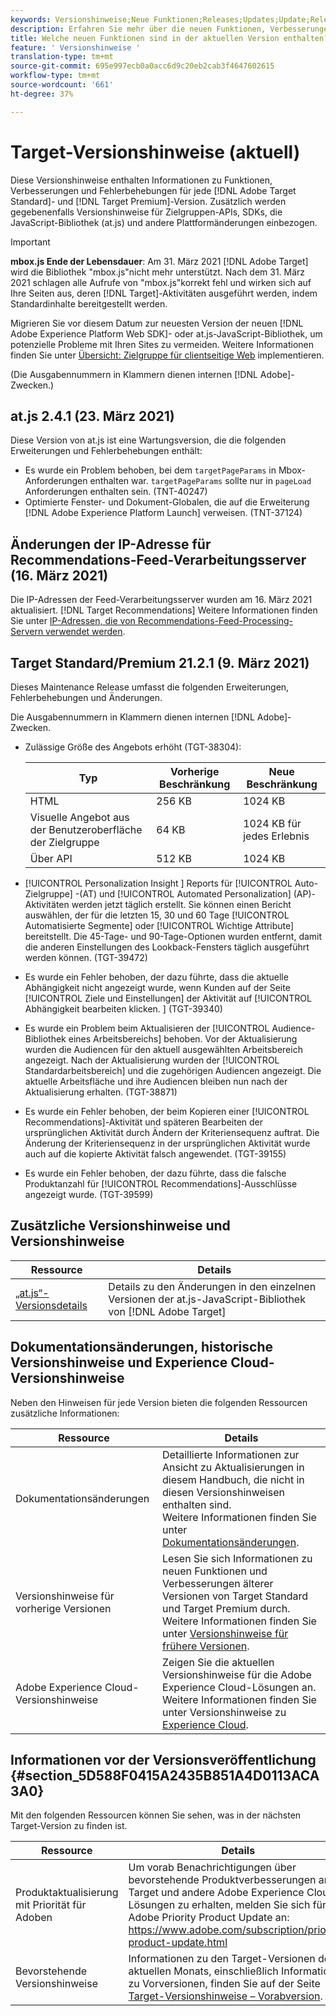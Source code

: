 ```yaml
---
keywords: Versionshinweise;Neue Funktionen;Releases;Updates;Update;Release;Verbesserungen;Erweiterungen;Fehlerbehebungen;Fehlerbehebungen;Aktualisierungen
description: Erfahren Sie mehr über die neuen Funktionen, Verbesserungen und Fehlerbehebungen in der aktuellen Version von Adobe Target, einschließlich SDKs, APIs und JavaScript-Bibliotheken.
title: Welche neuen Funktionen sind in der aktuellen Version enthalten?
feature: ' Versionshinweise '
translation-type: tm+mt
source-git-commit: 695e997ecb0a0acc6d9c20eb2cab3f4647602615
workflow-type: tm+mt
source-wordcount: '661'
ht-degree: 37%

---
```



# Target-Versionshinweise (aktuell)

Diese Versionshinweise enthalten Informationen zu Funktionen, Verbesserungen und Fehlerbehebungen für jede [!DNL Adobe Target Standard]- und [!DNL Target Premium]-Version. Zusätzlich werden gegebenenfalls Versionshinweise für Zielgruppen-APIs, SDKs, die JavaScript-Bibliothek (at.js) und andere Plattformänderungen einbezogen.

>[!IMPORTANT]
>
>**mbox.js Ende der Lebensdauer**: Am 31. März 2021  [!DNL Adobe Target] wird die Bibliothek &quot;mbox.js&quot;nicht mehr unterstützt. Nach dem 31. März 2021 schlagen alle Aufrufe von &quot;mbox.js&quot;korrekt fehl und wirken sich auf Ihre Seiten aus, deren [!DNL Target]-Aktivitäten ausgeführt werden, indem Standardinhalte bereitgestellt werden.
>
>Migrieren Sie vor diesem Datum zur neuesten Version der neuen [!DNL Adobe Experience Platform Web SDK]- oder at.js-JavaScript-Bibliothek, um potenzielle Probleme mit Ihren Sites zu vermeiden. Weitere Informationen finden Sie unter [Übersicht: Zielgruppe für clientseitige Web](/help/c-implementing-target/c-implementing-target-for-client-side-web/implement-target-for-client-side-web.md) implementieren.

(Die Ausgabennummern in Klammern dienen internen [!DNL Adobe]-Zwecken.)

## at.js 2.4.1 (23. März 2021)

Diese Version von at.js ist eine Wartungsversion, die die folgenden Erweiterungen und Fehlerbehebungen enthält:

* Es wurde ein Problem behoben, bei dem `targetPageParams` in Mbox-Anforderungen enthalten war. `targetPageParams` sollte nur in  `pageLoad` Anforderungen enthalten sein. (TNT-40247)
* Optimierte Fenster- und Dokument-Globalen, die auf die Erweiterung [!DNL Adobe Experience Platform Launch] verweisen. (TNT-37124)

## Änderungen der IP-Adresse für Recommendations-Feed-Verarbeitungsserver (16. März 2021)

Die IP-Adressen der Feed-Verarbeitungsserver wurden am 16. März 2021 aktualisiert. [!DNL Target Recommendations] Weitere Informationen finden Sie unter [IP-Adressen, die von Recommendations-Feed-Processing-Servern verwendet werden](/help/c-recommendations/c-recommendations-faq/ip-addresses-marketing-cloud.md).

## Target Standard/Premium 21.2.1 (9. März 2021) 

Dieses Maintenance Release umfasst die folgenden Erweiterungen, Fehlerbehebungen und Änderungen.

Die Ausgabennummern in Klammern dienen internen [!DNL Adobe]-Zwecken.

* Zulässige Größe des Angebots erhöht (TGT-38304):

   | Typ  | Vorherige Beschränkung | Neue Beschränkung |
   | --- | --- | --- |
   | HTML | 256 KB | 1024 KB |
   | Visuelle Angebot aus der Benutzeroberfläche der Zielgruppe | 64 KB | 1024 KB für jedes Erlebnis |
   | Über API | 512 KB | 1024 KB |

* [!UICONTROL Personalization Insight ] Reports für  [!UICONTROL Auto-Zielgruppe] -(AT) und  [!UICONTROL Automated Personalization] (AP)-Aktivitäten werden jetzt täglich erstellt. Sie können einen Bericht auswählen, der für die letzten 15, 30 und 60 Tage [!UICONTROL Automatisierte Segmente] oder [!UICONTROL Wichtige Attribute] bereitstellt. Die 45-Tage- und 90-Tage-Optionen wurden entfernt, damit die anderen Einstellungen des Lookback-Fensters täglich ausgeführt werden können. (TGT-39472)
* Es wurde ein Fehler behoben, der dazu führte, dass die aktuelle Abhängigkeit nicht angezeigt wurde, wenn Kunden auf der Seite [!UICONTROL Ziele und Einstellungen] der Aktivität auf [!UICONTROL Abhängigkeit bearbeiten klicken. ] (TGT-39340)
* Es wurde ein Problem beim Aktualisieren der [!UICONTROL Audience-Bibliothek eines Arbeitsbereichs] behoben. Vor der Aktualisierung wurden die Audiencen für den aktuell ausgewählten Arbeitsbereich angezeigt. Nach der Aktualisierung wurden der [!UICONTROL Standardarbeitsbereich] und die zugehörigen Audiencen angezeigt. Die aktuelle Arbeitsfläche und ihre Audiencen bleiben nun nach der Aktualisierung erhalten. (TGT-38871)
* Es wurde ein Fehler behoben, der beim Kopieren einer [!UICONTROL Recommendations]-Aktivität und späteren Bearbeiten der ursprünglichen Aktivität durch Ändern der Kriteriensequenz auftrat. Die Änderung der Kriteriensequenz in der ursprünglichen Aktivität wurde auch auf die kopierte Aktivität falsch angewendet. (TGT-39155)
* Es wurde ein Fehler behoben, der dazu führte, dass die falsche Produktanzahl für [!UICONTROL Recommendations]-Ausschlüsse angezeigt wurde. (TGT-39599)

## Zusätzliche Versionshinweise und Versionshinweise

| Ressource | Details |
|--- |--- |
| [„at.js“-Versionsdetails](/help/c-implementing-target/c-implementing-target-for-client-side-web/target-atjs-versions.md) | Details zu den Änderungen in den einzelnen Versionen der at.js-JavaScript-Bibliothek von [!DNL Adobe Target] |

## Dokumentationsänderungen, historische Versionshinweise und Experience Cloud-Versionshinweise

Neben den Hinweisen für jede Version bieten die folgenden Ressourcen zusätzliche Informationen:

| Ressource | Details |
|--- |--- |
| Dokumentationsänderungen | Detaillierte Informationen zur Ansicht zu Aktualisierungen in diesem Handbuch, die nicht in diesen Versionshinweisen enthalten sind.<br>Weitere Informationen finden Sie unter [Dokumentationsänderungen](/help/r-release-notes/doc-change.md#reference_366123CF00994BACBBF9BBDF2C4D840C). |
| Versionshinweise für vorherige Versionen | Lesen Sie sich Informationen zu neuen Funktionen und Verbesserungen älterer Versionen von Target Standard und Target Premium durch.<br>Weitere Informationen finden Sie unter [Versionshinweise für frühere Versionen](/help/r-release-notes/release-notes-for-previous-releases.md). |
| Adobe Experience Cloud-Versionshinweise | Zeigen Sie die aktuellen Versionshinweise für die Adobe Experience Cloud-Lösungen an.<br>Weitere Informationen finden Sie unter Versionshinweise zu  [Experience Cloud](https://experienceleague.adobe.com/docs/release-notes/experience-cloud/current.html). |

## Informationen vor der Versionsveröffentlichung {#section_5D588F0415A2435B851A4D0113ACA3A0}

Mit den folgenden Ressourcen können Sie sehen, was in der nächsten Target-Version zu finden ist.

| Ressource | Details |
|--- |--- |
| Produktaktualisierung mit Priorität für Adoben | Um vorab Benachrichtigungen über bevorstehende Produktverbesserungen an Target und andere Adobe Experience Cloud-Lösungen zu erhalten, melden Sie sich für das Adobe Priority Product Update an:<br>[](https://www.adobe.com/subscription/priority-product-update.html)https://www.adobe.com/subscription/priority-product-update.html |
| Bevorstehende Versionshinweise | Informationen zu den Target-Versionen des aktuellen Monats, einschließlich Informationen zu Vorversionen, finden Sie auf der Seite [Target-Versionshinweise – Vorabversion](/help/r-release-notes/target-release-notes.md). |
